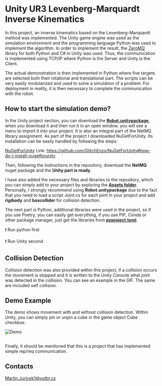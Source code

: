 # Unity UR3 Levenberg-Marquardt Inverse Kinematics

In this project, an inverse kinematics based on the Levenberg-Marquardt method was implemented. The Unity game engine was used as the simulation environment and the programming language Python was used to implement the algorithm. In order to implement the result, the [ZeroMQ](https://zeromq.org/) library for both Python and C# in Unity was used. Thus, the communication is implemented using TCP/IP where Python is the Server and Unity is the Client.

The actual demonstration is then implemented in Python where five targets are selected both their rotational and translational part. The scripts can be very easily modularized and used to solve a simulation of a problem. For deployment in reality, it is then necessary to complete the communication with the robot.

## How to start the simulation demo?
In the Unity project section, you can download the [**Robot.unitypackage**](https://github.com/Steigner/Unity_UR3_Levenberg-Marquardt/blob/main/Unity/Robot.unitypackage), when you download it and then run it in an open window, you will see a menu to import it into your project. It is also an integral part of the NetMQ library assignment. As part of the project I downloaded NuGetForUnity. Its installation can be easily handled by following the steps: 

[NuGetForUnity](https://github.com/GlitchEnzo/NuGetForUnity)
Link: https://github.com/GlitchEnzo/NuGetForUnity#how-do-i-install-nugetforunity

Then, following the instructions in the repository, download the **NetMQ** nuget package and the **Unity part is ready**.

I have also added the necessary files and libraries to the repository, which you can simply add to your project by exploring the [**Assets folder**](https://github.com/Steigner/Unity_UR3_Levenberg-Marquardt/tree/main/Unity/Assets). Personally, I strongly recommend using **Robot.unitypackage** due to the fact that you need to load a script Joint.cs for each joint in your project and add **rigibody** and **boxcollider** for collision detection.

The next part is Python, additional libraries were used in the project, so if you use Poetry, you can easily get everything, if you use PIP, Conda or other package manager, just get the libraries from [**pyproject.toml**](https://github.com/Steigner/Unity_UR3_Levenberg-Marquardt/blob/main/Python/Inverse_Kinematics/pyproject.toml).

:heavy_exclamation_mark: Run python first

:heavy_exclamation_mark: Run Unity second

## Collision Detection 

Collision detection was also provided within this project, if a collision occurs the movement is stopped and it is written to the Unity Console what joint was detected in the collision. You can see an example in the GIF. The same are included self collision.

## Demo Example
The demo shows movement with and without collision detection. Within Unity, you can simply pin or unpin a cube in the game object Cube checkbox.

![Demo](https://github.com/Steigner/Unity_UR3_Levenberg-Marquardt/blob/main/docs/gif_unity.gif)

## 

Finally, it should be mentioned that this is a project that has implemented simple rep/req communication.

## Contacts

Martin.Juricek1@vutbr.cz
